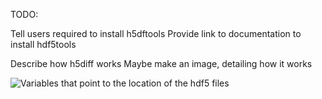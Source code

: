TODO:

Tell users required to install h5dftools
Provide link to documentation to install hdf5tools

Describe how h5diff works
Maybe make an image, detailing how it works

![Variables that point to the location of the hdf5 files](image.png)
